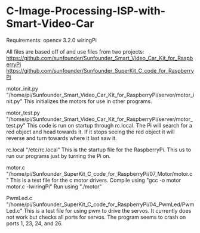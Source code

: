 # C-Image-Processing-ISP-with-Smart-Video-Car
Requirements:
opencv 3.2.0
wiringPi

All files are based off of and use files from two projects:
https://github.com/sunfounder/Sunfounder_Smart_Video_Car_Kit_for_RaspberryPi
https://github.com/sunfounder/Sunfounder_SuperKit_C_code_for_RaspberryPi

motor_init.py "/home/pi/Sunfounder_Smart_Video_Car_Kit_for_RaspberryPi/server/motor_init.py"
This initializes the motors for use in other programs.

motor_test.py "/home/pi/Sunfounder_Smart_Video_Car_Kit_for_RaspberryPi/server/motor_test.py"
This code is run on startup through rc.local. The Pi will search for a red object and head towards it. If it stops seeing the red object it will reverse and turn towards where it last saw it.

rc.local "/etc/rc.local"
This is the startup file for the RaspberryPi. This us to run our programs just by turning the Pi on.

motor.c "/home/pi/Sunfounder_SuperKit_C_code_for_RaspberryPi/07_Motor/motor.c"
This is a test file for the c motor drivers.
Compile using "gcc -o motor motor.c -lwiringPi"
Run using "./motor"

PwmLed.c "/home/pi/Sunfounder_SuperKit_C_code_for_RaspberryPi/04_PwmLed/PwmLed.c"
This is a test file for using pwm to drive the servos. It currently does not work but checks all ports for servos. The program seems to crash on ports 1, 23, 24, and 26.
